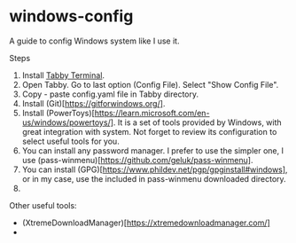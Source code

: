 # windows-config
A guide to config Windows system like I use it.

Steps
1. Install [Tabby Terminal](https://tabby.sh/).
2. Open Tabby. Go to last option (Config File). Select "Show Config File". 
3. Copy - paste config.yaml file in Tabby directory.
4. Install (Git)[https://gitforwindows.org/].
5. Install (PowerToys)[https://learn.microsoft.com/en-us/windows/powertoys/]. It is a set of tools provided by Windows, with great integration with system. Not forget to review its configuration to select useful tools for you.
6. You can install any password manager. I prefer to use the simpler one, I use (pass-winmenu)[https://github.com/geluk/pass-winmenu].
7. You can install (GPG)[https://www.phildev.net/pgp/gpginstall#windows], or in my case, use the included in pass-winmenu downloaded directory.
8. 

Other useful tools:

- (XtremeDownloadManager)[https://xtremedownloadmanager.com/]
- 
